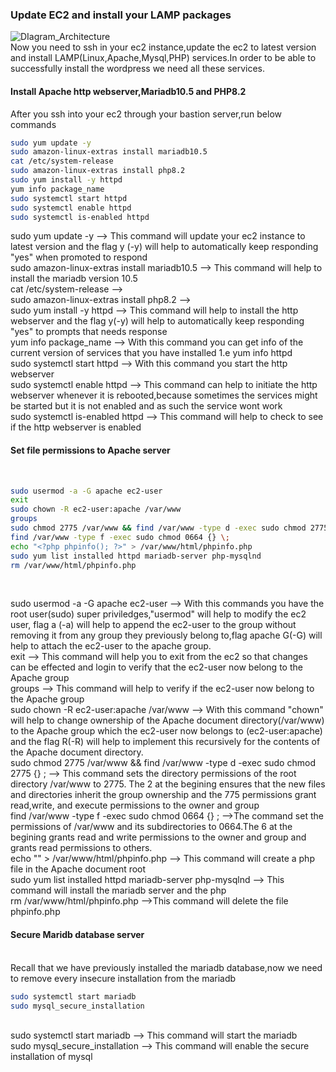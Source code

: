 ### Update EC2 and install your LAMP packages

![DIagram_Architecture](https://github.com/AdventureLouis/Wordpress_Deployment_To_AWS_2/assets/161846069/fc01464b-1570-4cc3-b129-d07a16117133)
<br>
Now you need to ssh in your ec2 instance,update the ec2 to latest version and install LAMP(Linux,Apache,Mysql,PHP) services.In order to be able to successfully install the wordpress we need all these services.
<br>

#### Install Apache http webserver,Mariadb10.5 and PHP8.2
After you ssh into your ec2 through your bastion server,run below commands

``` bash
sudo yum update -y
sudo amazon-linux-extras install mariadb10.5
cat /etc/system-release
sudo amazon-linux-extras install php8.2
sudo yum install -y httpd
yum info package_name
sudo systemctl start httpd
sudo systemctl enable httpd
sudo systemctl is-enabled httpd

```
sudo yum update -y --> This command will update your ec2 instance to latest version and the flag y (-y) will help to automatically keep responding "yes" when promoted to respond
<br>
sudo amazon-linux-extras install mariadb10.5 --> This command will help to install the mariadb version 10.5
<br>
cat /etc/system-release -->
<br>
sudo amazon-linux-extras install php8.2 -->
<br>
sudo yum install -y httpd --> This command will help to install the http webserver and the flag y(-y) will help to automatically keep responding "yes" to prompts that needs response
<br>
yum info package_name --> With this command you can get info of the current version of services that you have installed 1.e yum info httpd
<br>
sudo systemctl start httpd --> With this command you start the http webserver
<br>
sudo systemctl enable httpd --> This command can help to initiate the http webserver whenever it is rebooted,because sometimes the services might be started but it is not enabled and as such the service wont work
<br>
sudo systemctl is-enabled httpd --> This command will help to check to see if the http webserver is enabled

#### Set file permissions to Apache server
<br>

```bash
sudo usermod -a -G apache ec2-user
exit
sudo chown -R ec2-user:apache /var/www
groups
sudo chmod 2775 /var/www && find /var/www -type d -exec sudo chmod 2775 {} \;
find /var/www -type f -exec sudo chmod 0664 {} \;
echo "<?php phpinfo(); ?>" > /var/www/html/phpinfo.php
sudo yum list installed httpd mariadb-server php-mysqlnd
rm /var/www/html/phpinfo.php
```
<br>

sudo usermod -a -G apache ec2-user --> With this commands you have the root user(sudo) super priviledges,"usermod" will help to modify the ec2 user, flag a (-a) will help to append the ec2-user to the group without removing it from any group they previously belong to,flag apache G(-G) will help to attach the ec2-user to the apache group.
<br>
exit --> This command will help you to exit from the ec2 so that changes can be effected and login to verify that the ec2-user now belong to the Apache group
<br>
groups --> This command will help to verify if the ec2-user now belong to the Apache group
<br>
sudo chown -R ec2-user:apache /var/www --> With this command "chown" will help to change ownership of the Apache document directory(/var/www)
to the Apache group which the ec2-user now belongs to (ec2-user:apache) and the flag R(-R) will help to implement this recursively for the contents of the Apache document directory.
<br>
sudo chmod 2775 /var/www && find /var/www -type d -exec sudo chmod 2775 {} \; --> This command sets the directory permissions of the root directory /var/www to 2775. The 2 at the begining ensures that the new files and directories inherit the group ownership and the 775 permissions grant read,write, and execute permissions to the owner and group
<br>
find /var/www -type f -exec sudo chmod 0664 {} \; -->The command set the permissions of /var/www and its subdirectories to 0664.The
6 at the begining grants read and write permissions to the owner and group and grants read permissions to others.
<br>
echo "<?php phpinfo(); ?>" > /var/www/html/phpinfo.php --> This command will create a php file in the Apache document root
<br>
sudo yum list installed httpd mariadb-server php-mysqlnd --> This command will install the mariadb server and the php
<br>
rm /var/www/html/phpinfo.php -->This command will delete the file phpinfo.php


#### Secure  Maridb database server
<br>
Recall that we have previously installed the mariadb database,now we need to remove every insecure installation from the mariadb

```bash
sudo systemctl start mariadb
sudo mysql_secure_installation
```
<br>
sudo systemctl start mariadb --> This command will start the mariadb
<br>
sudo mysql_secure_installation --> This command will enable the secure installation of mysql


